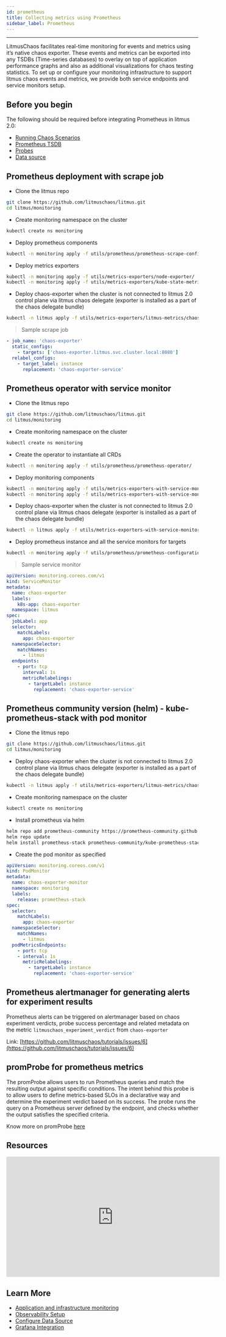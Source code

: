 ```yaml
---
id: prometheus
title: Collecting metrics using Prometheus
sidebar_label: Prometheus
---
```


---

LitmusChaos facilitates real-time monitoring for events and metrics using it’s native chaos exporter. These events and metrics can be exported into any TSDBs (Time-series databases) to overlay on top of application performance graphs and also as additional visualizations for chaos testing statistics. To set up or configure your monitoring infrastructure to support litmus chaos events and metrics, we provide both service endpoints and service monitors setup.

## Before you begin

The following should be required before integrating Prometheus in litmus 2.0:

- [Running Chaos Scenarios](../getting-started/run-your-first-workflow.md)
- [Prometheus TSDB](https://prometheus.io/)
- [Probes](../concepts/probes.md)
- [Data source](../concepts/datasource.md)

## Prometheus deployment with scrape job

- Clone the litmus repo

```bash
git clone https://github.com/litmuschaos/litmus.git
cd litmus/monitoring
```

- Create monitoring namespace on the cluster

```bash
kubectl create ns monitoring
```

- Deploy prometheus components

```bash
kubectl -n monitoring apply -f utils/prometheus/prometheus-scrape-configuration/
```

- Deploy metrics exporters

```bash
kubectl -n monitoring apply -f utils/metrics-exporters/node-exporter/
kubectl -n monitoring apply -f utils/metrics-exporters/kube-state-metrics/
```

- Deploy chaos-exporter when the cluster is not connected to litmus 2.0 control plane via litmus chaos delegate (exporter is installed as a part of the chaos delegate bundle)

```bash
kubectl -n litmus apply -f utils/metrics-exporters/litmus-metrics/chaos-exporter/
```

> Sample scrape job

```yaml
- job_name: 'chaos-exporter'
  static_configs:
    - targets: ['chaos-exporter.litmus.svc.cluster.local:8080']
  relabel_configs:
    - target_label: instance
      replacement: 'chaos-exporter-service'
```

## Prometheus operator with service monitor

- Clone the litmus repo

```bash
git clone https://github.com/litmuschaos/litmus.git
cd litmus/monitoring
```

- Create monitoring namespace on the cluster

```bash
kubectl create ns monitoring
```

- Create the operator to instantiate all CRDs

```bash
kubectl -n monitoring apply -f utils/prometheus/prometheus-operator/
```

- Deploy monitoring components

```bash
kubectl -n monitoring apply -f utils/metrics-exporters-with-service-monitors/node-exporter/
kubectl -n monitoring apply -f utils/metrics-exporters-with-service-monitors/kube-state-metrics/
```

- Deploy chaos-exporter when the cluster is not connected to litmus 2.0 control plane via litmus chaos delegate (exporter is installed as a part of the chaos delegate bundle)

```bash
kubectl -n litmus apply -f utils/metrics-exporters-with-service-monitors/litmus-metrics/chaos-exporter/
```

- Deploy prometheus instance and all the service monitors for targets

```bash
kubectl -n monitoring apply -f utils/prometheus/prometheus-configuration/
```

> Sample service monitor

```yaml
apiVersion: monitoring.coreos.com/v1
kind: ServiceMonitor
metadata:
  name: chaos-exporter
  labels:
    k8s-app: chaos-exporter
  namespace: litmus
spec:
  jobLabel: app
  selector:
    matchLabels:
      app: chaos-exporter
  namespaceSelector:
    matchNames:
      - litmus
  endpoints:
    - port: tcp
      interval: 1s
      metricRelabelings:
        - targetLabel: instance
          replacement: 'chaos-exporter-service'
```

## Prometheus community version (helm) - kube-prometheus-stack with pod monitor

- Clone the litmus repo

```bash
git clone https://github.com/litmuschaos/litmus.git
cd litmus/monitoring
```

- Deploy chaos-exporter when the cluster is not connected to litmus 2.0 control plane via litmus chaos delegate (exporter is installed as a part of the chaos delegate bundle)

```bash
kubectl -n litmus apply -f utils/metrics-exporters/litmus-metrics/chaos-exporter/
```

- Create monitoring namespace on the cluster

```bash
kubectl create ns monitoring
```

- Install prometheus via helm

```bash
helm repo add prometheus-community https://prometheus-community.github.io/helm-charts
helm repo update
helm install prometheus-stack prometheus-community/kube-prometheus-stack --namespace monitoring
```

- Create the pod monitor as specified

```yaml
apiVersion: monitoring.coreos.com/v1
kind: PodMonitor
metadata:
  name: chaos-exporter-monitor
  namespace: monitoring
  labels:
    release: prometheus-stack
spec:
  selector:
    matchLabels:
      app: chaos-exporter
  namespaceSelector:
    matchNames:
      - litmus
  podMetricsEndpoints:
    - port: tcp
    - interval: 1s
      metricRelabelings:
        - targetLabel: instance
          replacement: 'chaos-exporter-service'
```

## Prometheus alertmanager for generating alerts for experiment results

Prometheus alerts can be triggered on alertmanager based on chaos experiment verdicts, probe success percentage and related metadata on the metric `litmuschaos_experiment_verdict` from `chaos-exporter`

Link: [https://github.com/litmuschaos/tutorials/issues/6](https://github.com/litmuschaos/tutorials/issues/6)

## promProbe for prometheus metrics

The promProbe allows users to run Prometheus queries and match the resulting output against specific conditions. The intent behind this probe is to allow users to define metrics-based SLOs in a declarative way and determine the experiment verdict based on its success. The probe runs the query on a Prometheus server defined by the endpoint, and checks whether the output satisfies the specified criteria.

Know more on promProbe [here](../concepts/probes.md)

## Resources

<iframe width="560" height="315" src="https://www.youtube.com/embed/fi-vhKE5vKI?start=2040" title="YouTube video player" frameborder="0" allow="accelerometer; autoplay; clipboard-write; encrypted-media; gyroscope; picture-in-picture" allowfullscreen></iframe>

## Learn More

- [Application and infrastructure monitoring](../concepts/app-infra-monitoring.md)
- [Observability Setup](../user-guides/observability-set-up.md)
- [Configure Data Source](../user-guides/configure-datasource.md)
- [Grafana Integration](grafana.md)
